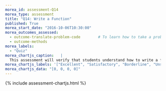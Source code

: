 ```yaml
---
morea_id: assessment-Q14
morea_type: assessment
title: "Q14: Write a Function"
published: True
morea_start_date: "2016-10-06T10:30:00"
morea_outcomes_assessed: 
  - outcome-translate-problem-code        # To learn how to take a problem, figure out the algorithm to solve it, the write the code.
  - outcome-methods
morea_labels: 
  - "Quiz"
morea_chartjs_caption:   |
  This assessment will verify that students understand how to write a function.
morea_chartjs_labels: '["Excellent", "Satisfactory", "Borderline", "Unsatisfactory"]'
morea_chartjs_data: "[0, 0, 0, 0]"
---
```


{%  include assessment-chartjs.html  %}
